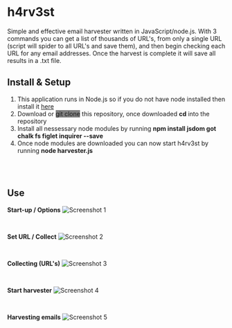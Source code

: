 # h4rv3st
Simple and effective email harvester written in JavaScript/node.js.  With 3 commands you can get a list of thousands of URL's, from only a single URL (script will spider to all URL's and save them), and then begin checking each URL for any email addresses. Once the harvest is complete it will save all results in a .txt file.



<h2>Install & Setup</h2>

<ol> 
   <li>This application runs in Node.js so if you do not have node installed then install it <a href="https://nodejs.org/en/">here</a></li>
   <li>Download or <span style="background-color: grey">git clone</span> this repository, once downloaded <b>cd</b> into the repository</li>
   <li>Install all nessessary node modules by running <b>npm install jsdom got chalk fs figlet inquirer --save</b></li>
   <li>Once node modules are downloaded you can now start h4rv3st by running <b>node harvester.js</b></li>
</ol>

<br><br>

<h2>Use</h2>


<b>Start-up / Options</b>
![Screenshot 1](./images/screenshot1.png)

<br>

<b>Set URL / Collect</b>
![Screenshot 2](./images/screenshot2.png)

<br>

<b>Collecting (URL's)</b>
![Screenshot 3](./images/screenshot3.png)

<br>

<b>Start harvester</b>
![Screenshot 4](./images/screenshot4.png)

<br>

<b>Harvesting emails</b>
![Screenshot 5](./images/screenshot5.png)
